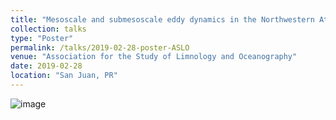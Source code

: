 ```yaml
---
title: "Mesoscale and submesoscale eddy dynamics in the Northwestern Atlantic"
collection: talks
type: "Poster"
permalink: /talks/2019-02-28-poster-ASLO
venue: "Association for the Study of Limnology and Oceanography"
date: 2019-02-28
location: "San Juan, PR"
---
```


![image](https://raw.githubusercontent.com/katyabbott/katyabbott.github.io/master/assets/ASLO_poster.png)